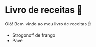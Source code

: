 # Livro de receitas :cookie:

Olá! Bem-vindo ao meu livro de receitas :hand:

* Strogonoff de frango
* Pavê
